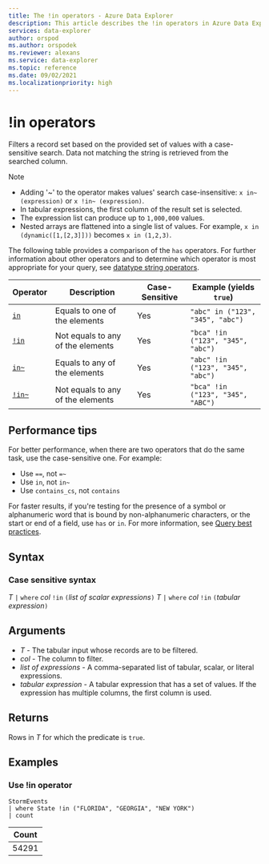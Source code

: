 ```yaml
---
title: The !in operators - Azure Data Explorer
description: This article describes the !in operators in Azure Data Explorer.
services: data-explorer
author: orspod
ms.author: orspodek
ms.reviewer: alexans
ms.service: data-explorer
ms.topic: reference
ms.date: 09/02/2021
ms.localizationpriority: high
---
```

# !in operators

Filters a record set based on the provided set of values with a case-sensitive search. Data not matching the string is retrieved from the searched column.

> [!NOTE]
>
> * Adding '~' to the operator makes values' search case-insensitive: `x in~ (expression)` or `x !in~ (expression)`.
> * In tabular expressions, the first column of the result set is selected.
> * The expression list can produce up to `1,000,000` values.
> * Nested arrays are flattened into a single list of values. For example, `x in (dynamic([1,[2,3]]))` becomes `x in (1,2,3)`.

The following table provides a comparison of the `has` operators. For further information about other operators and to determine which operator is most appropriate for your query, see [datatype string operators](datatypes-string-operators.md).

|Operator   |Description   |Case-Sensitive  |Example (yields `true`)  |
|-----------|--------------|----------------|-------------------------|
|[`in`](in-operator.md) |Equals to one of the elements |Yes |`"abc" in ("123", "345", "abc")`|
|[`!in`](not-in-cs-operator.md) |Not equals to any of the elements |Yes | `"bca" !in ("123", "345", "abc")` |
|[`in~`](in-operator.md) |Equals to any of the elements |Yes | `"abc" !in ("123", "345", "abc")` |
|[`!in~`](not-in-operator.md) |Not equals to any of the elements |Yes | `"bca" !in ("123", "345", "ABC")` |

## Performance tips

For better performance, when there are two operators that do the same task, use the case-sensitive one.
For example:

* Use `==`, not `=~`
* Use `in`, not `in~`
* Use `contains_cs`, not `contains`

For faster results, if you're testing for the presence of a symbol or alphanumeric word that is bound by non-alphanumeric characters, or the start or end of a field, use `has` or `in`. 
For more information, see [Query best practices](best-practices.md).


## Syntax

### Case sensitive syntax

*T* `|` `where` *col* `!in` `(`*list of scalar expressions*`)`
*T* `|` `where` *col* `!in` `(`*tabular expression*`)`

## Arguments

* *T* - The tabular input whose records are to be filtered.
* *col* - The column to filter.
* *list of expressions* - A comma-separated list of tabular, scalar, or literal expressions.
* *tabular expression* - A tabular expression that has a set of values. If the expression has multiple columns, the first column is used.

## Returns

Rows in *T* for which the predicate is `true`.

## Examples  

### Use !in operator

<!-- csl: https://help.kusto.windows.net/Samples -->
```kusto
StormEvents 
| where State !in ("FLORIDA", "GEORGIA", "NEW YORK") 
| count
```

|Count|
|---|
|54291|